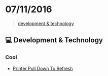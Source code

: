 # 07/11/2016

> [development & technology](#computer-development--technology)


## :computer: Development & Technology

### Cool
- [Printer Pull Down To Refresh](http://codepen.io/suez/pen/YpProB)